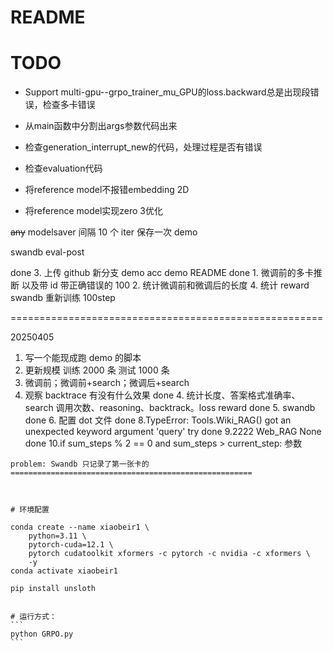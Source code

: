 # README

# TODO

- Support multi-gpu--grpo_trainer_mu_GPU的loss.backward总是出现段错误，检查多卡错误
- 从main函数中分割出args参数代码出来
- 检查generation_interrupt_new的代码，处理过程是否有错误
- 检查evaluation代码


- 将reference model不报错embedding 2D
- 将reference model实现zero 3优化

~~any~~
modelsaver 间隔 10 个 iter 保存一次
demo

swandb
eval-post

<!-- - Load Xiaobei CKP -->
<!-- - 注意balance -->


done 3. 上传 github 新分支 demo acc demo  README
done 1. 微调前的多卡推断 以及带 id 带正确错误的 100
2. 统计微调前和微调后的长度
4. 统计 reward swandb 重新训练 100step

======================================================

20250405
1. 写一个能现成跑 demo 的脚本
2. 更新规模 训练 2000 条  测试 1000 条
3. 微调前；微调前+search；微调后+search
7. 观察 backtrace 有没有什么效果
done 4. 统计长度、答案格式准确率、search 调用次数、reasoning、backtrack。loss reward
done 5. swandb
done 6. 配置 dot 文件
done 8.TypeError: Tools.Wiki_RAG() got an unexpected keyword argument 'query' try
done 9.2222 Web_RAG None
done 10.if sum_steps % 2 == 0 and sum_steps > current_step: 参数
~~~
problem: Swandb 只记录了第一张卡的
======================================================



# 环境配置

conda create --name xiaobeir1 \
    python=3.11 \
    pytorch-cuda=12.1 \
    pytorch cudatoolkit xformers -c pytorch -c nvidia -c xformers \
    -y
conda activate xiaobeir1

pip install unsloth


# 运行方式：
```
python GRPO.py
```
